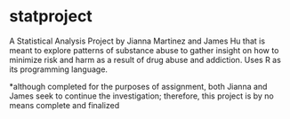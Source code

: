 # statproject

A Statistical Analysis Project by Jianna Martinez and James Hu that is meant to explore patterns of substance abuse to gather insight on how to minimize risk and harm as a result of drug abuse and addiction. Uses R as its programming language.

*although completed for the purposes of assignment, both Jianna and James seek to continue the investigation; therefore, this project is by no means complete and finalized
